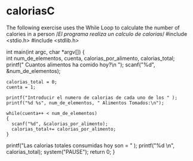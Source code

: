 # caloriasC
The following exercise uses the While Loop to calculate the number of calories in a person
/*El programa realiza un calculo de calorias*/ 
#include <stdio.h>
#include <stdlib.h>

int main(int argc, char *argv[])
{  
    int num_de_elementos, cuenta, calorias_por_alimento, calorias_total;  
    printf(" Cuantos alimentos ha comido hoy?\n ");
    scanf("%d", &num_de_elementos);

    calorias_total = 0;
    cuenta = 1;

    printf("Introducir el numero de calorias de cada uno de los " );
    printf("%d %s", num_de_elementos, " Alimentos Tomados:\n");

    while(cuenta++ < num_de_elementos) 
    {
      scanf("%d", &calorias_por_alimento);
      calorias_total+= calorias_por_alimento;      
    }
  printf("Las calorias totales consumidas hoy son = " );
  printf("%d \n", calorias_total);
   system("PAUSE");	
  return 0;
}
